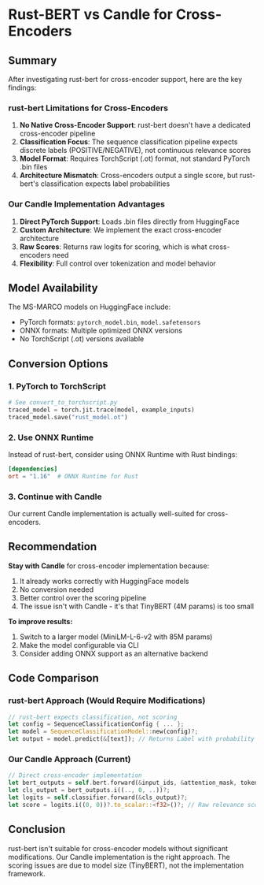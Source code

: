 # Rust-BERT vs Candle for Cross-Encoders

## Summary

After investigating rust-bert for cross-encoder support, here are the key findings:

### rust-bert Limitations for Cross-Encoders

1. **No Native Cross-Encoder Support**: rust-bert doesn't have a dedicated cross-encoder pipeline
2. **Classification Focus**: The sequence classification pipeline expects discrete labels (POSITIVE/NEGATIVE), not continuous relevance scores
3. **Model Format**: Requires TorchScript (.ot) format, not standard PyTorch .bin files
4. **Architecture Mismatch**: Cross-encoders output a single score, but rust-bert's classification expects label probabilities

### Our Candle Implementation Advantages

1. **Direct PyTorch Support**: Loads .bin files directly from HuggingFace
2. **Custom Architecture**: We implement the exact cross-encoder architecture
3. **Raw Scores**: Returns raw logits for scoring, which is what cross-encoders need
4. **Flexibility**: Full control over tokenization and model behavior

## Model Availability

The MS-MARCO models on HuggingFace include:
- PyTorch formats: `pytorch_model.bin`, `model.safetensors`
- ONNX formats: Multiple optimized ONNX versions
- No TorchScript (.ot) versions available

## Conversion Options

### 1. PyTorch to TorchScript
```python
# See convert_to_torchscript.py
traced_model = torch.jit.trace(model, example_inputs)
traced_model.save("rust_model.ot")
```

### 2. Use ONNX Runtime
Instead of rust-bert, consider using ONNX Runtime with Rust bindings:
```toml
[dependencies]
ort = "1.16"  # ONNX Runtime for Rust
```

### 3. Continue with Candle
Our current Candle implementation is actually well-suited for cross-encoders.

## Recommendation

**Stay with Candle** for cross-encoder implementation because:

1. It already works correctly with HuggingFace models
2. No conversion needed
3. Better control over the scoring pipeline
4. The issue isn't with Candle - it's that TinyBERT (4M params) is too small

**To improve results:**
1. Switch to a larger model (MiniLM-L-6-v2 with 85M params)
2. Make the model configurable via CLI
3. Consider adding ONNX support as an alternative backend

## Code Comparison

### rust-bert Approach (Would Require Modifications)
```rust
// rust-bert expects classification, not scoring
let config = SequenceClassificationConfig { ... };
let model = SequenceClassificationModel::new(config)?;
let output = model.predict(&[text]); // Returns Label with probability
```

### Our Candle Approach (Current)
```rust
// Direct cross-encoder implementation
let bert_outputs = self.bert.forward(&input_ids, &attention_mask, token_type_ids.as_ref())?;
let cls_output = bert_outputs.i((.., 0, ..))?;
let logits = self.classifier.forward(&cls_output)?;
let score = logits.i((0, 0))?.to_scalar::<f32>()?; // Raw relevance score
```

## Conclusion

rust-bert isn't suitable for cross-encoder models without significant modifications. Our Candle implementation is the right approach. The scoring issues are due to model size (TinyBERT), not the implementation framework.